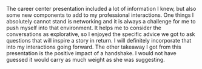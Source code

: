 The career center presentation included a lot of information I knew, but also some new components to add to my professional interactions. One things I absolutely cannot stand is networking and it is always a challenge for me to push myself into that environment. It helps me to consider the conversations as explorative, so I enjoyed the specific advice we got to ask questions that will inspire a story in return. I will definitely incorporate that into my interactions going forward. The other takeaway I got from this presentation is the positive impact of a handshake. I would not have guessed it would carry as much weight as she was suggesting.
